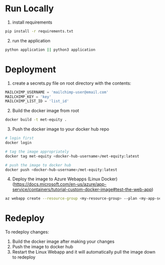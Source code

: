 # Run Locally
1. install requirements
```sh
pip install -r requirements.txt
```
2. run the application
```sh
python application || python3 application
```

# Deployment 

1. create a secrets.py file on root directory with the contents:
```py
MAILCHIMP_USERNAME = 'mailchimp-user@email.com'
MAILCHIMP_KEY = 'key'
MAILCHIMP_LIST_ID = 'list_id'
```
2. Build the docker image from root
```sh
docker build -t met-equity .
```
3. Push the docker image to your docker hub repo
```sh
# login first
docker login

# tag the image appropriately
docker tag met-equity <docker-hub-username>/met-equity:latest

# push the image to docker hub
docker push <docker-hub-username>/met-equity:latest
```

4. Deploy the image to Azure Webapps (Linux Docker) (https://docs.microsoft.com/en-us/azure/app-service/containers/tutorial-custom-docker-image#test-the-web-app)
```sh
az webapp create --resource-group <my-resource-group> --plan <my-app-service-plan> --name met-equity --deployment-container-image-name <docker-hub-username>/met-equity:latest
```

# Redeploy

To redeploy changes:
1. Build the docker image after making your changes
2. Push the image to docker hub
3. Restart the Linux Webapp and it will automatically pull the image down to redeploy
